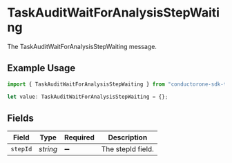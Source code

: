 # TaskAuditWaitForAnalysisStepWaiting

The TaskAuditWaitForAnalysisStepWaiting message.

## Example Usage

```typescript
import { TaskAuditWaitForAnalysisStepWaiting } from "conductorone-sdk-typescript/sdk/models/shared";

let value: TaskAuditWaitForAnalysisStepWaiting = {};
```

## Fields

| Field              | Type               | Required           | Description        |
| ------------------ | ------------------ | ------------------ | ------------------ |
| `stepId`           | *string*           | :heavy_minus_sign: | The stepId field.  |